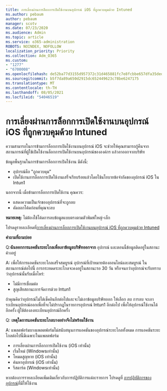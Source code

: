 ```yaml
---
title: การเลี่ยงผ่านการล็อกการเปิดใช้งานบนอุปกรณ์ iOS ที่ถูกควบคุมด้วย Intuned
ms.author: pebaum
author: pebaum
manager: scotv
ms.date: 07/23/2020
ms.audience: Admin
ms.topic: article
ms.service: o365-administration
ROBOTS: NOINDEX, NOFOLLOW
localization_priority: Priority
ms.collection: Adm_O365
ms.custom:
- "1277"
- "6700008"
ms.openlocfilehash: de52ba77d3155d957372c31d465881fc7e8fcbbe657dfa35dedfee2be52e5a52
ms.sourcegitcommit: b5f7da89a650d2915dc652449623c78be6247175
ms.translationtype: MT
ms.contentlocale: th-TH
ms.lasthandoff: 08/05/2021
ms.locfileid: "54046519"
---
```

# <a name="bypass-activation-lock-on-supervised-ios-devices-with-intune"></a>การเลี่ยงผ่านการล็อกการเปิดใช้งานบนอุปกรณ์ iOS ที่ถูกควบคุมด้วย Intuned

ความสามารถในการข้ามการล็อกการเปิดใช้งานบนอุปกรณ์ iOS จะช่วยให้คุณสามารถกู้คืนจากสถานการณ์ที่ผู้ใช้เปิดใช้งานล็อกการเปิดใช้งานบนอุปกรณ์ขององค์กร แล้วลาออกจากบริษัท

ข้อมูลพื้นฐานในการข้ามการล็อกการเปิดใช้งาน มีดังนี้:

- อุปกรณ์คือ "ถูกควบคุม"
- เปิดใช้งานการล็อกการเปิดใช้งานเสร็จเรียบร้อยแล้วโดยใช้นโยบายข้อจํากัดของอุปกรณ์ iOS ใน Intun1

นอกจากนี้ เมื่อข้ามการล็อกการเปิดใช้งาน คุณควร:

- แสดงความเป็นเจ้าของอุปกรณ์ที่จะถูกลบ
- คัดลอกโค้ดก่อนที่คุณจะลบ

**หมายเหตุ:** ไม่ต้องใช้โค้ดการลบข้อมูลแบบตรงตามตัวพิมพ์ใหญ่-เล็ก

โปรดดูรายละเอียดที่[การเลี่ยงผ่านการล็อกการเปิดใช้งานบนอุปกรณ์ iOS ที่ถูกควบคุมด้วย Intuned](https://docs.microsoft.com/intune/device-activation-lock-bypass)

**คำถามที่ถามบ่อย**

Q:**ฉันออกการแอคชันระยะไกลเพื่อเอาข้อมูลบริษัทออกจาก** อุปกรณ์ และตอนนี้ข้อมูลติดอยู่ในสถานะค้างอยู่

A: เพื่อให้การแอคชันระยะไกลเสร็จสมบูรณ์ อุปกรณ์ที่เป้าหมายต้องออนไลน์และสมบูรณ์ ในสถานการณ์ต่อไปนี้ การกระทดดระยะไกลจะคงอยู่ในสถานะรอ 30 วัน หรือจนกว่าอุปกรณ์จะรับทราบว่าอุปกรณ์นั้นรับเมื่อไหร่:

- ไม่มีการเชื่อมต่อ
- สูญเสียสถานะการจัดการด้วย Intun1

ถ้าคุณคิดว่าอุปกรณ์ไม่ได้เช็คอินอีกต่อไปและจะไม่เอาข้อมูลบริษัทออก ให้เลือก ลบ การลบ จะเอาระเบียนอุปกรณ์ออกเพื่อที่จะไม่ปรากฏในรายการอุปกรณ์ Intun1 อีกต่อไป เพื่อให้อุปกรณ์ใช้งานได้อีกครั้ง ผู้ใช้ต้องลงทะเบียนอุปกรณ์อีกครั้ง

Q: **เหตุใดการแอคชันระยะไกลบางอย่างจึงไม่พร้อมใช้งาน**

A: แพลตฟอร์มบางแพลตฟอร์มไม่สนับสนุนการแอคชันของอุปกรณ์ระยะไกลทั้งหมด การแอคชันระยะไกลต่อไปนี้มีเฉพาะในแพลตฟอร์ม

- การเลี่ยงผ่านการล็อกการเปิดใช้งาน (iOS เท่านั้น)
- เริ่มใหม่ (Windowsเท่านั้น)
- โหมดสูญหาย (iOS เท่านั้น)
- ค้นหาอุปกรณ์ (iOS เท่านั้น)
- รีสตาร์ต (Windowsเท่านั้น)

หากต้องการรายละเอียดเพิ่มเติมเกี่ยวกับการปฏิบัติการแต่ละรายการ โปรดดูที่ [การปฏิบัติการของอุปกรณ์](https://docs.microsoft.com/intune/device-management#available-device-actions)ที่มีให้ใช้งาน